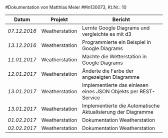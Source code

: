 #Dokumentation von Matthias Meier
##in130073, Kt.Nr.: 10


| Datum | Projekt | Bericht |
|---|---|---|
|*07.12.2016*|Weatherstation|Lernte Google Diagrams und vergleichte es mit d3|
|*13.12.2016*|Weatherstation|Programmierte ein Beispiel in Google Diagrams|
|*11.01.2017*|Weatherstation|Machte die Wetterstation in Google Diagrams|
|*12.01.2017*|Weatherstation|Änderte die Farbe der angezeigten Diagramme|
|*13.01.2017*|Weatherstation|Implementierte das einlesen eines JSON Objekts per REST-Service|
|*13.01.2017*|Weatherstation|Implementierte die Automatische Aktualisierung der Diagramme|
|*01.02.2017*|Weatherstation|Dokumentation Weatherstation|
|*02.02.2017*|Weatherstation|Dokumentation Weatherstation|
